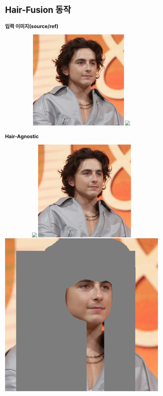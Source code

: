 # Hair-Fusion 동작

### 입력 이미지(source/ref)
<p align="center">
  <img src="images/source.png" width="300"/>
  <img src="images/ref1.png width="300"/>
</p>

### Hair-Agnostic
<p align="center">
  <img src="images/source_agnostic_mask.png width="300"/>
  <img src="images/source.png"/>
  <img src="images/source_agnostic.png"/>
</p>

